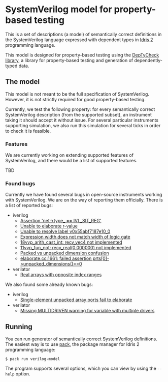 # SystemVerilog model for property-based testing

This is a set of descriptions (a model) of semantically correct definitions in the SystemVerilog language
expressed with dependent types in [Idris 2](https://github.com/idris-lang/Idris2) programming language.

This model is designed for property-based testing using the [DepTyCheck library](https://github.com/buzden/deptycheck/),
a library for property-based testing and generation of dependently-typed data.

## The model

This model is not meant to be the full specification of SystemVerilog.
However, it is not strictly required for good property-based testing.

Currently, we test the following property: for every semantically correct SystemVerilog description (from the supported subset),
an instrument taking it should accept it without issue.
For several particular instruments supporting simulation,
we also run this simulation for several ticks in order to check it is feasible.

### Features

We are currently working on extending supported features of SystemVerilog,
and there would be a list of supported features.

TBD

### Found bugs

Currently we have found several bugs in open-source instruments working with SystemVerilog.
We are on the way of reporting them officially.
There is a list of reported bugs:

- iverilog
  - [Assertion 'net->type_ == IVL_SIT_REG'](https://github.com/steveicarus/iverilog/issues/1213)
  - [Unable to elaborate r-value](https://github.com/steveicarus/iverilog/issues/1217)
  - [Unable to resolve label v0x55abf7187e10_0](https://github.com/steveicarus/iverilog/issues/1218)
  - [Expression width does not match width of logic gate](https://github.com/steveicarus/iverilog/issues/1221)
  - [18vvp_arith_cast_int: recv_vec4 not implemented](https://github.com/steveicarus/iverilog/issues/1222)
  - [11vvp_fun_not: recv_real(0.000000) not implemented](https://github.com/steveicarus/iverilog/issues/1223)
  - [Packed vs unpacked dimension confusion](https://github.com/steveicarus/iverilog/issues/1224)
  - [elaborate.cc:1661: failed assertion prts[0]->unpacked_dimensions()==0](https://github.com/steveicarus/iverilog/issues/1231)
- verilator
  - [Real arrays with opposite index ranges](https://github.com/verilator/verilator/issues/5877)

We also found some already known bugs:

- iverilog
  - [Single-element unpacked array ports fail to elaborate](https://github.com/steveicarus/iverilog/issues/915)
- verilator
  - [Missing MULTIDRIVEN warning for variable with multiple drivers](https://github.com/verilator/verilator/issues/5887)

## Running

You can run generator of semantically correct SystemVerilog definitions.
The easiest way is to use [pack](https://github.com/stefan-hoeck/idris2-pack), the package manager for Idris 2 programming language:

```console
$ pack run verilog-model
```

The program supports several options, which you can view by using the `--help` option.
